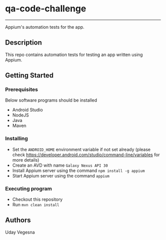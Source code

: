 # qa-code-challenge
___
Appium's automation tests for the app.

## Description

This repo contains automation tests for testing an app written using Appium.

## Getting Started

### Prerequisites
Below software programs should be installed
* Android Studio
* NodeJS
* Java
* Maven

### Installing

* Set the `ANDROID_HOME` environment variable if not set already (please check https://developer.android.com/studio/command-line/variables for more details)
* Create an AVD with name `Galaxy Nexus API 30`
* Install Appium server using the command `npm install -g appium`
* Start Appium server using the command `appium`

### Executing program

* Checkout this repository
* Run `mvn clean install`

## Authors

Uday Vegesna

